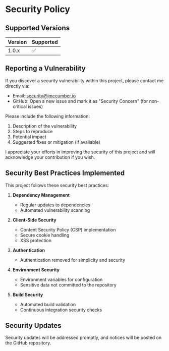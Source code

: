 # Security Policy

## Supported Versions

| Version | Supported          |
| ------- | ------------------ |
| 1.0.x   | :white_check_mark: |

## Reporting a Vulnerability

If you discover a security vulnerability within this project, please contact me directly via:

- Email: security@jmccumber.io
- GitHub: Open a new issue and mark it as "Security Concern" (for non-critical issues)

Please include the following information:

1. Description of the vulnerability
2. Steps to reproduce
3. Potential impact
4. Suggested fixes or mitigation (if available)

I appreciate your efforts in improving the security of this project and will acknowledge your contribution if you wish.

## Security Best Practices Implemented

This project follows these security best practices:

1. **Dependency Management**
   - Regular updates to dependencies
   - Automated vulnerability scanning

2. **Client-Side Security**
   - Content Security Policy (CSP) implementation
   - Secure cookie handling
   - XSS protection

3. **Authentication**
   - Authentication removed for simplicity and security

4. **Environment Security**
   - Environment variables for configuration
   - Sensitive data not committed to the repository

5. **Build Security**
   - Automated build validation
   - Continuous integration security checks
   
## Security Updates

Security updates will be addressed promptly, and notices will be posted on the GitHub repository.
